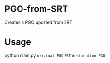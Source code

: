 # PGO-from-SRT
Creates a PGO updated from SRT

# Usage

python main.py `original PGO` `SRT` `destination PGO`
